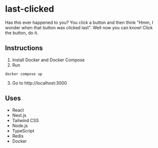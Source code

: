 # last-clicked

Has this ever happened to you? You click a button and then think "Hmm, I
wonder when that button was clicked last". Well now you can know! Click the
button, do it.

## Instructions

1. Install Docker and Docker Compose
2. Run
```
docker compose up
```
3. Go to http://localhost:3000


## Uses

- React
- Next.js
- Tailwind CSS
- Node.js
- TypeScript
- Redis
- Docker
